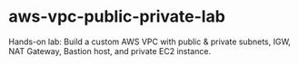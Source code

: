 # aws-vpc-public-private-lab
Hands-on lab: Build a custom AWS VPC with public &amp; private subnets, IGW, NAT Gateway, Bastion host, and private EC2 instance.
